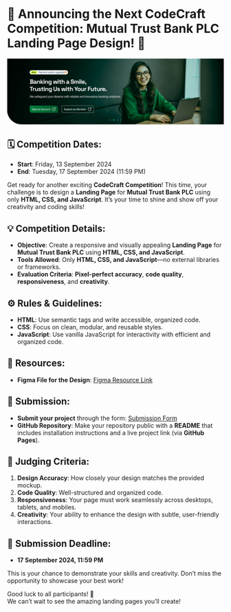 # 🚀 Announcing the Next CodeCraft Competition: Mutual Trust Bank PLC Landing Page Design! 🎨

![Cover Image](./assets/Image.png)

## 🗓 Competition Dates:

- **Start**: Friday, 13 September 2024
- **End**: Tuesday, 17 September 2024 (11:59 PM)

Get ready for another exciting **CodeCraft Competition**! This time, your challenge is to design a **Landing Page** for **Mutual Trust Bank PLC** using only **HTML, CSS, and JavaScript**. It’s your time to shine and show off your creativity and coding skills!

## 💡 Competition Details:

- **Objective**: Create a responsive and visually appealing **Landing Page** for **Mutual Trust Bank PLC** using **HTML, CSS, and JavaScript**.
- **Tools Allowed**: Only **HTML, CSS, and JavaScript**—no external libraries or frameworks.
- **Evaluation Criteria**: **Pixel-perfect accuracy**, **code quality**, **responsiveness**, and **creativity**.

## ⚙️ Rules & Guidelines:

- **HTML**: Use semantic tags and write accessible, organized code.
- **CSS**: Focus on clean, modular, and reusable styles.
- **JavaScript**: Use vanilla JavaScript for interactivity with efficient and organized code.

## 📂 Resources:

- **Figma File for the Design**: [Figma Resource Link](https://www.figma.com/design/Cu0iXaTmapsg1uqrgZrnh6/Untitled?node-id=0-1&m=dev&t=EpHz9VXoccHBxyXt-1)

## 📂 Submission:

- **Submit your project** through the form: [Submission Form](https://forms.gle/3EwvFXfxwrKdupz97)
- **GitHub Repository**: Make your repository public with a **README** that includes installation instructions and a live project link (via **GitHub Pages**).

## 🏅 Judging Criteria:

1. **Design Accuracy**: How closely your design matches the provided mockup.
2. **Code Quality**: Well-structured and organized code.
3. **Responsiveness**: Your page must work seamlessly across desktops, tablets, and mobiles.
4. **Creativity**: Your ability to enhance the design with subtle, user-friendly interactions.

## 🔗 Submission Deadline:

- **17 September 2024, 11:59 PM**

This is your chance to demonstrate your skills and creativity. Don’t miss the opportunity to showcase your best work!

Good luck to all participants! 🚀  
We can’t wait to see the amazing landing pages you’ll create!
